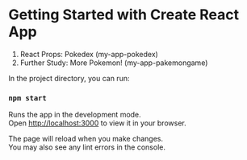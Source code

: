 # Getting Started with Create React App

1. React Props: Pokedex (my-app-pokedex)
2. Further Study: More Pokemon! (my-app-pakemongame)

In the project directory, you can run:
### `npm start`

Runs the app in the development mode.\
Open [http://localhost:3000](http://localhost:3000) to view it in your browser.

The page will reload when you make changes.\
You may also see any lint errors in the console.
